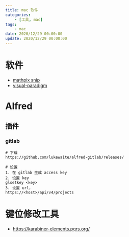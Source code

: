 ```yaml
---
title: mac 软件
categories: 
	- [工具, mac]
tags:
	- mac
date: 2020/12/29 00:00:00
update: 2020/12/29 00:00:00
---
```


# 软件

- [mathpix snip](https://mathpix.com/)
- [visual-paradigm](https://www.visual-paradigm.com/)

# Alfred

## 插件

### gitlab

```shell
# 下载
https://github.com/lukewaite/alfred-gitlab/releases/

# 设置
1. 在 gitlab 生成 access key
2. 设置 key
glsetkey <key>
3. 设置 url，
https://<host>/api/v4/projects
```

# 键位修改工具

- https://karabiner-elements.pqrs.org/
